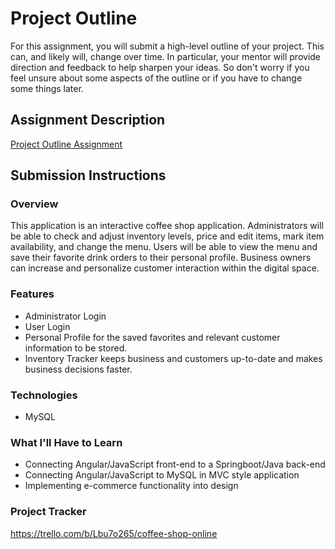 # Project Outline
For this assignment, you will submit a high-level outline of your project. This can, and likely will, change over time. In particular, your mentor will provide direction and feedback to help sharpen your ideas. So don't worry if you feel unsure about some aspects of the outline or if you have to change some things later.

## Assignment Description
[Project Outline Assignment](https://education.launchcode.org/liftoff/modules/assignments/project-outline)

## Submission Instructions

### Overview
This application is an interactive coffee shop application. Administrators will be able to check and adjust inventory levels, price and edit items, mark item availability, and change the menu. Users will be able to view the menu and save their favorite drink orders to their personal profile. Business owners can increase and personalize customer interaction within the digital space.

### Features
* Administrator Login
* User Login
* Personal Profile for the saved favorites and relevant customer information to be stored.
* Inventory Tracker keeps business and customers up-to-date and makes business decisions faster.
### Technologies
* MySQL
### What I'll Have to Learn
* Connecting Angular/JavaScript front-end to a Springboot/Java back-end
* Connecting Angular/JavaScript to MySQL in MVC style application
* Implementing e-commerce functionality into design
### Project Tracker
https://trello.com/b/Lbu7o265/coffee-shop-online
